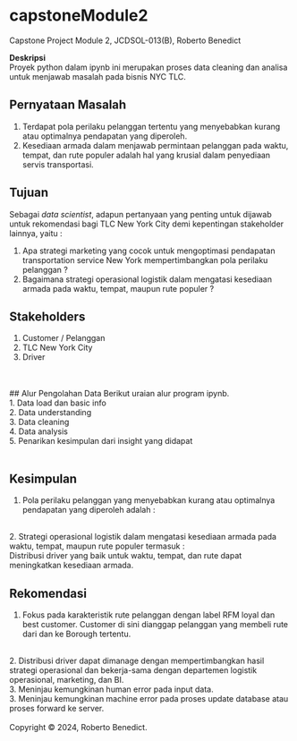 # capstoneModule2
Capstone Project Module 2, JCDSOL-013(B), Roberto Benedict

<b>Deskripsi</b> <br/>
Proyek python dalam ipynb ini merupakan proses data cleaning dan analisa untuk menjawab masalah pada bisnis NYC TLC.

## Pernyataan Masalah
1. Terdapat pola perilaku pelanggan tertentu yang menyebabkan kurang atau optimalnya pendapatan yang diperoleh.
2. Kesediaan armada dalam menjawab permintaan pelanggan pada waktu, tempat, dan rute populer adalah hal yang krusial dalam penyediaan servis transportasi.

## Tujuan
Sebagai *data scientist*, adapun pertanyaan yang penting untuk dijawab untuk rekomendasi bagi TLC New York City demi kepentingan stakeholder lainnya, yaitu :
1. Apa strategi marketing yang cocok untuk mengoptimasi pendapatan transportation service New York mempertimbangkan pola perilaku pelanggan ?
2. Bagaimana strategi operasional logistik dalam mengatasi kesediaan armada pada waktu, tempat, maupun rute populer ?

## Stakeholders
1. Customer / Pelanggan
2. TLC New York City
3. Driver

<br/>
<br/>
## Alur Pengolahan Data
Berikut uraian alur program ipynb.
<br/>
1. Data load dan basic info 
<br/>
2. Data understanding
<br/>
3. Data cleaning
<br/>
4. Data analysis
<br/>
5. Penarikan kesimpulan dari insight yang didapat
<br/>
<br/>

## Kesimpulan
1. Pola perilaku pelanggan yang menyebabkan kurang atau optimalnya pendapatan yang diperoleh adalah :
<br/>
2. Strategi operasional logistik dalam mengatasi kesediaan armada pada waktu, tempat, maupun rute populer termasuk :
<br/>
Distribusi driver yang baik untuk waktu, tempat, dan rute dapat meningkatkan kesediaan armada.

## Rekomendasi
1. Fokus pada karakteristik rute pelanggan dengan label RFM loyal dan best customer. Customer di sini dianggap pelanggan yang membeli rute dari dan ke Borough tertentu.
<br/>
2. Distribusi driver dapat dimanage dengan mempertimbangkan hasil strategi operasional dan bekerja-sama dengan departemen logistik operasional, marketing, dan BI.
<br/>
3. Meninjau kemungkinan human error pada input data.
<br/>
3. Meninjau kemungkinan machine error pada proses update database atau proses forward ke server.
<br/>
<br/>
Copyright &copy; 2024, Roberto Benedict.

